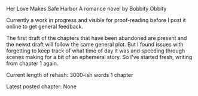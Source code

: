 Her Love Makes Safe Harbor
A romance novel by Bobbity Obbity

Currently a work in progress and visible for proof-reading before I post it online to get general feedback.

The first draft of the chapters that have been abandoned are present and the newxt draft will follow the same general plot.
But I found issues with forgetting to keep track of what time of day it was and speeding through scenes making for a bit of an ephemeral story.
So I've started fresh, writing from chapter 1 again.

Current length of rehash:
3000-ish words
1 chapter

Latest posted chapter:
None
